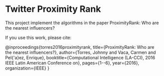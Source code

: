 # Twitter Proximity Rank
This project implement the algorithms in the paper ProximityRank: Who are the nearest influencers?

If you use this work, please cite:

@inproceedings{torres2016proximityrank,
  title={ProximityRank: Who are the nearest influencers?},
  author={Torres, Johnny and Vaca, Carmen and Pel{\'a}ez, Enrique},
  booktitle={Computational Intelligence (LA-CCI), 2016 IEEE Latin American Conference on},
  pages={1--6},
  year={2016},
  organization={IEEE}
}
